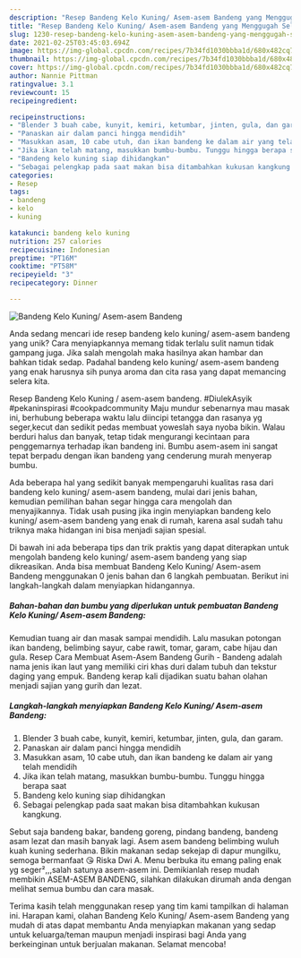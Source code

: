 ```yaml
---
description: "Resep Bandeng Kelo Kuning/ Asem-asem Bandeng yang Menggugah Selera"
title: "Resep Bandeng Kelo Kuning/ Asem-asem Bandeng yang Menggugah Selera"
slug: 1230-resep-bandeng-kelo-kuning-asem-asem-bandeng-yang-menggugah-selera
date: 2021-02-25T03:45:03.694Z
image: https://img-global.cpcdn.com/recipes/7b34fd1030bbba1d/680x482cq70/bandeng-kelo-kuning-asem-asem-bandeng-foto-resep-utama.jpg
thumbnail: https://img-global.cpcdn.com/recipes/7b34fd1030bbba1d/680x482cq70/bandeng-kelo-kuning-asem-asem-bandeng-foto-resep-utama.jpg
cover: https://img-global.cpcdn.com/recipes/7b34fd1030bbba1d/680x482cq70/bandeng-kelo-kuning-asem-asem-bandeng-foto-resep-utama.jpg
author: Nannie Pittman
ratingvalue: 3.1
reviewcount: 15
recipeingredient:

recipeinstructions:
- "Blender 3 buah cabe, kunyit, kemiri, ketumbar, jinten, gula, dan garam."
- "Panaskan air dalam panci hingga mendidih"
- "Masukkan asam, 10 cabe utuh, dan ikan bandeng ke dalam air yang telah mendidih"
- "Jika ikan telah matang, masukkan bumbu-bumbu. Tunggu hingga berapa saat"
- "Bandeng kelo kuning siap dihidangkan"
- "Sebagai pelengkap pada saat makan bisa ditambahkan kukusan kangkung."
categories:
- Resep
tags:
- bandeng
- kelo
- kuning

katakunci: bandeng kelo kuning 
nutrition: 257 calories
recipecuisine: Indonesian
preptime: "PT16M"
cooktime: "PT58M"
recipeyield: "3"
recipecategory: Dinner

---
```



![Bandeng Kelo Kuning/ Asem-asem Bandeng](https://img-global.cpcdn.com/recipes/7b34fd1030bbba1d/680x482cq70/bandeng-kelo-kuning-asem-asem-bandeng-foto-resep-utama.jpg)

Anda sedang mencari ide resep bandeng kelo kuning/ asem-asem bandeng yang unik? Cara menyiapkannya memang tidak terlalu sulit namun tidak gampang juga. Jika salah mengolah maka hasilnya akan hambar dan bahkan tidak sedap. Padahal bandeng kelo kuning/ asem-asem bandeng yang enak harusnya sih punya aroma dan cita rasa yang dapat memancing selera kita.

Resep Bandeng Kelo Kuning / asem-asem bandeng. #DiulekAsyik #pekaninspirasi #cookpadcommunity Maju mundur sebenarnya mau masak ini, berhubung beberapa waktu lalu diincipi tetangga dan rasanya yg seger,kecut dan sedikit pedas membuat yoweslah saya nyoba bikin. Walau berduri halus dan banyak, tetap tidak mengurangi kecintaan para penggemarnya terhadap ikan bandeng ini. Bumbu asem-asem ini sangat tepat berpadu dengan ikan bandeng yang cenderung murah menyerap bumbu.

Ada beberapa hal yang sedikit banyak mempengaruhi kualitas rasa dari bandeng kelo kuning/ asem-asem bandeng, mulai dari jenis bahan, kemudian pemilihan bahan segar hingga cara mengolah dan menyajikannya. Tidak usah pusing jika ingin menyiapkan bandeng kelo kuning/ asem-asem bandeng yang enak di rumah, karena asal sudah tahu triknya maka hidangan ini bisa menjadi sajian spesial.


Di bawah ini ada beberapa tips dan trik praktis yang dapat diterapkan untuk mengolah bandeng kelo kuning/ asem-asem bandeng yang siap dikreasikan. Anda bisa membuat Bandeng Kelo Kuning/ Asem-asem Bandeng menggunakan 0 jenis bahan dan 6 langkah pembuatan. Berikut ini langkah-langkah dalam menyiapkan hidangannya.

<!--inarticleads1-->

##### Bahan-bahan dan bumbu yang diperlukan untuk pembuatan Bandeng Kelo Kuning/ Asem-asem Bandeng:



Kemudian tuang air dan masak sampai mendidih. Lalu masukan potongan ikan bandeng, belimbing sayur, cabe rawit, tomar, garam, cabe hijau dan gula. Resep Cara Membuat Asem-Asem Bandeng Gurih - Bandeng adalah nama jenis ikan laut yang memiliki ciri khas duri dalam tubuh dan tekstur daging yang empuk. Bandeng kerap kali dijadikan suatu bahan olahan menjadi sajian yang gurih dan lezat. 

<!--inarticleads2-->

##### Langkah-langkah menyiapkan Bandeng Kelo Kuning/ Asem-asem Bandeng:

1. Blender 3 buah cabe, kunyit, kemiri, ketumbar, jinten, gula, dan garam.
1. Panaskan air dalam panci hingga mendidih
1. Masukkan asam, 10 cabe utuh, dan ikan bandeng ke dalam air yang telah mendidih
1. Jika ikan telah matang, masukkan bumbu-bumbu. Tunggu hingga berapa saat
1. Bandeng kelo kuning siap dihidangkan
1. Sebagai pelengkap pada saat makan bisa ditambahkan kukusan kangkung.


Sebut saja bandeng bakar, bandeng goreng, pindang bandeng, bandeng asam lezat dan masih banyak lagi. Asem asem bandeng belimbing wuluh kuah kuning sederhana. Bikin makanan sedap sekejap di dapur mungilku, semoga bermanfaat 😘 Riska Dwi A. Menu berbuka itu emang paling enak yg seger²,,,salah satunya asem-asem ini. Demikianlah resep mudah membikin ASEM-ASEM BANDENG, silahkan dilakukan dirumah anda dengan melihat semua bumbu dan cara masak. 

Terima kasih telah menggunakan resep yang tim kami tampilkan di halaman ini. Harapan kami, olahan Bandeng Kelo Kuning/ Asem-asem Bandeng yang mudah di atas dapat membantu Anda menyiapkan makanan yang sedap untuk keluarga/teman maupun menjadi inspirasi bagi Anda yang berkeinginan untuk berjualan makanan. Selamat mencoba!
